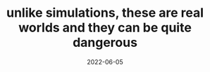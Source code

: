---
title: "unlike simulations, these are real worlds and they can be quite dangerous"
date: 2022-06-05
related: DEFEND YOURSELF
type: fragment
tags:
  - fragment
  - survive
---